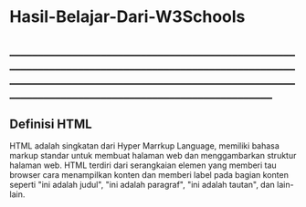 # Hasil-Belajar-Dari-W3Schools
## ____________________________________________________________________________________________________________________________________________________________________________________________________
## Definisi HTML
HTML adalah singkatan dari Hyper Marrkup Language, memiliki bahasa markup standar untuk membuat halaman web dan menggambarkan struktur halaman web. HTML terdiri dari serangkaian elemen yang memberi tau browser cara menampilkan konten dan memberi label pada bagian konten seperti "ini adalah judul", "ini adalah paragraf", "ini adalah tautan", dan lain-lain.
